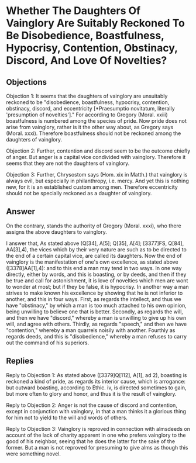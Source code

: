 # Whether The Daughters Of Vainglory Are Suitably Reckoned To Be Disobedience, Boastfulness, Hypocrisy, Contention, Obstinacy, Discord, And Love Of Novelties?

## Objections

Objection 1: It seems that the daughters of vainglory are unsuitably reckoned to be "disobedience, boastfulness, hypocrisy, contention, obstinacy, discord, and eccentricity [*Praesumptio novitatum, literally 'presumption of novelties']." For according to Gregory (Moral. xxiii) boastfulness is numbered among the species of pride. Now pride does not arise from vainglory, rather is it the other way about, as Gregory says (Moral. xxxi). Therefore boastfulness should not be reckoned among the daughters of vainglory.

Objection 2: Further, contention and discord seem to be the outcome chiefly of anger. But anger is a capital vice condivided with vainglory. Therefore it seems that they are not the daughters of vainglory.

Objection 3: Further, Chrysostom says (Hom. xix in Matth.) that vainglory is always evil, but especially in philanthropy, i.e. mercy. And yet this is nothing new, for it is an established custom among men. Therefore eccentricity should not be specially reckoned as a daughter of vainglory.

## Answer

On the contrary, stands the authority of Gregory (Moral. xxxi), who there assigns the above daughters to vainglory.

I answer that, As stated above (Q[34], A[5]; Q[35], A[4]; [3377]FS, Q[84], AA[3],4), the vices which by their very nature are such as to be directed to the end of a certain capital vice, are called its daughters. Now the end of vainglory is the manifestation of one's own excellence, as stated above ([3378]AA[1],4): and to this end a man may tend in two ways. In one way directly, either by words, and this is boasting, or by deeds, and then if they be true and call for astonishment, it is love of novelties which men are wont to wonder at most; but if they be false, it is hypocrisy. In another way a man strives to make known his excellence by showing that he is not inferior to another, and this in four ways. First, as regards the intellect, and thus we have "obstinacy," by which a man is too much attached to his own opinion, being unwilling to believe one that is better. Secondly, as regards the will, and then we have "discord," whereby a man is unwilling to give up his own will, and agree with others. Thirdly, as regards "speech," and then we have "contention," whereby a man quarrels noisily with another. Fourthly as regards deeds, and this is "disobedience," whereby a man refuses to carry out the command of his superiors.

## Replies

Reply to Objection 1: As stated above ([3379]Q[112], A[1], ad 2), boasting is reckoned a kind of pride, as regards its interior cause, which is arrogance: but outward boasting, according to Ethic. iv, is directed sometimes to gain, but more often to glory and honor, and thus it is the result of vainglory.

Reply to Objection 2: Anger is not the cause of discord and contention, except in conjunction with vainglory, in that a man thinks it a glorious thing for him not to yield to the will and words of others.

Reply to Objection 3: Vainglory is reproved in connection with almsdeeds on account of the lack of charity apparent in one who prefers vainglory to the good of his neighbor, seeing that he does the latter for the sake of the former. But a man is not reproved for presuming to give alms as though this were something novel.